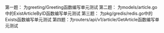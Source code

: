 第一题：
为greeting/Greeting函数编写单元测试
第二题：
为models/article.go中的ExistArticleByID函数编写单元测试
第三题：
为pkg/gredis/redis.go中的Exists函数编写单元测试
第四题：为routers/api/v1/article/GetArticle函数编写单元测试